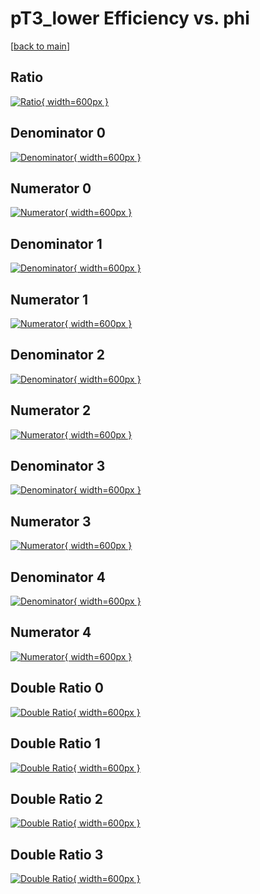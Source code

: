 # pT3_lower Efficiency vs. phi

[[back to main](./)]



## Ratio

[![Ratio](../mtv/var/pT3_lower_vtr_13_0_eff_phi.png){ width=600px }](../mtv/var/pT3_lower_vtr_13_0_eff_phi.pdf)

## Denominator 0

[![Denominator](../mtv/den/pT3_lower_vtr_13_0_eff_phi_den0.png){ width=600px }](../mtv/den/pT3_lower_vtr_13_0_eff_phi_den0.pdf)

## Numerator 0

[![Numerator](../mtv/num/pT3_lower_vtr_13_0_eff_phi_num0.png){ width=600px }](../mtv/num/pT3_lower_vtr_13_0_eff_phi_num0.pdf)

## Denominator 1

[![Denominator](../mtv/den/pT3_lower_vtr_13_0_eff_phi_den1.png){ width=600px }](../mtv/den/pT3_lower_vtr_13_0_eff_phi_den1.pdf)

## Numerator 1

[![Numerator](../mtv/num/pT3_lower_vtr_13_0_eff_phi_num1.png){ width=600px }](../mtv/num/pT3_lower_vtr_13_0_eff_phi_num1.pdf)

## Denominator 2

[![Denominator](../mtv/den/pT3_lower_vtr_13_0_eff_phi_den2.png){ width=600px }](../mtv/den/pT3_lower_vtr_13_0_eff_phi_den2.pdf)

## Numerator 2

[![Numerator](../mtv/num/pT3_lower_vtr_13_0_eff_phi_num2.png){ width=600px }](../mtv/num/pT3_lower_vtr_13_0_eff_phi_num2.pdf)

## Denominator 3

[![Denominator](../mtv/den/pT3_lower_vtr_13_0_eff_phi_den3.png){ width=600px }](../mtv/den/pT3_lower_vtr_13_0_eff_phi_den3.pdf)

## Numerator 3

[![Numerator](../mtv/num/pT3_lower_vtr_13_0_eff_phi_num3.png){ width=600px }](../mtv/num/pT3_lower_vtr_13_0_eff_phi_num3.pdf)

## Denominator 4

[![Denominator](../mtv/den/pT3_lower_vtr_13_0_eff_phi_den4.png){ width=600px }](../mtv/den/pT3_lower_vtr_13_0_eff_phi_den4.pdf)

## Numerator 4

[![Numerator](../mtv/num/pT3_lower_vtr_13_0_eff_phi_num4.png){ width=600px }](../mtv/num/pT3_lower_vtr_13_0_eff_phi_num4.pdf)

## Double Ratio 0

[![Double Ratio](../mtv/ratio/pT3_lower_vtr_13_0_eff_phi_ratio0.png){ width=600px }](../mtv/ratio/pT3_lower_vtr_13_0_eff_phi_ratio0.pdf)

## Double Ratio 1

[![Double Ratio](../mtv/ratio/pT3_lower_vtr_13_0_eff_phi_ratio1.png){ width=600px }](../mtv/ratio/pT3_lower_vtr_13_0_eff_phi_ratio1.pdf)

## Double Ratio 2

[![Double Ratio](../mtv/ratio/pT3_lower_vtr_13_0_eff_phi_ratio2.png){ width=600px }](../mtv/ratio/pT3_lower_vtr_13_0_eff_phi_ratio2.pdf)

## Double Ratio 3

[![Double Ratio](../mtv/ratio/pT3_lower_vtr_13_0_eff_phi_ratio3.png){ width=600px }](../mtv/ratio/pT3_lower_vtr_13_0_eff_phi_ratio3.pdf)

